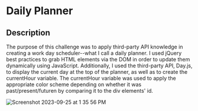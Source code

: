 # Daily Planner

## Description

The purpose of this challenge was to apply third-party API knowledge in creating a work day scheduler--what I call a daily planner. I used jQuery best practices to grab HTML elements via the DOM in order to update them dynamically using JavaScript. 
Additionally, I used the third-party API, Day.js, to display the current day at the top of the planner, as well as to create the currentHour variable. The currentHour variable was used to apply the appropriate color scheme depending on whether it was past/present/futuren by comparing it to the div elements' id. 

![Screenshot 2023-09-25 at 1 35 56 PM](https://github.com/Kristin611/daily-planner/assets/131815565/5b60c8de-c7c5-446b-85c7-5e1732fb88ca)


